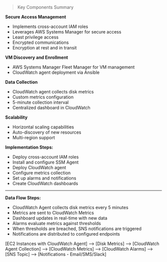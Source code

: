 > Key Components Summary

**Secure Access Management**
- Implements cross-account IAM roles
- Leverages AWS Systems Manager for secure access
- Least privilege access
- Encrypted communications
- Encryption at rest and in transit

**VM Discovery and Enrollment**
- AWS Systems Manager Fleet Manager for VM management
- CloudWatch agent deployment via Ansible

**Data Collection**
- CloudWatch agent collects disk metrics
- Custom metrics configuration
- 5-minute collection interval
- Centralized dashboard in CloudWatch

**Scalability**
- Horizontal scaling capabilities
- Auto-discovery of new resources
- Multi-region support
  
**Implementation Steps:**
- Deploy cross-account IAM roles
- Install and configure SSM Agent
- Deploy CloudWatch agent
- Configure metrics collection
- Set up alarms and notifications
- Create CloudWatch dashboards
- --------------------------------------------------------------------------------

**Data Flow Steps:**
- CloudWatch Agent collects disk metrics every 5 minutes
- Metrics are sent to CloudWatch Metrics
- Dashboard updates in real-time with new data
- Alarms evaluate metrics against thresholds
- When thresholds are breached, SNS notifications are triggered
- Notifications are distributed to configured endpoints


[EC2 Instances with CloudWatch Agent] --> 
     [Disk Metrics] --> 
[CloudWatch Agent Collection] -->  [CloudWatch Metrics] -->
[CloudWatch Alarms] --> 
     [SNS Topic] -->
    [Notifications - Email/SMS/Slack]

